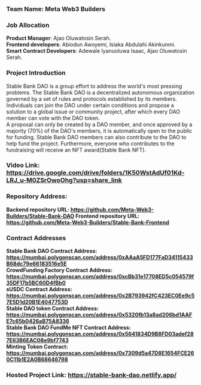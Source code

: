 ### Team Name: Meta Web3 Builders
### Job Allocation
<b>Product Manager</b>: Ajao Oluwatosin Serah. </br>
<b>Frontend developers</b>: Abiodun Awoyemi, Isiaka Abdulahi Akinkunmi. </br>
<b>Smart Contract Developers</b>: Adewale Iyanuoluwa Isaac, Ajao Oluwatosin Serah.</br>

### Project Introduction
Stable Bank DAO is a group effort to address the world's most pressing problems.
The Stable Bank DAO is a decentralized autonomous organization governed by a set of rules and protocols established by its members. </br>
Individuals can join the DAO under certain conditions and propose a solution to a global issue or community project, after which every DAO member can vote with the DAO token.</br>
A proposal can only be created by a DAO member, and once approved by a majority (70%) of the DAO's members, it is automatically open to the public for funding. Stable Bank DAO members can also contribute to the DAO to help fund the project.
Furthermore,  everyone who contributes to the fundraising will receive an NFT award(Stable Bank NFT).

### Video Link: https://drive.google.com/drive/folders/1K50WstAdUf01Kd-LRJ_u-M0ZSrOwoOhg?usp=share_link

### Repository Address: 
<b>Backend repository URL: https://github.com/Meta-Web3-Builders/Stable-Bank-DAO
<b>Frontend repository URL: https://github.com/Meta-Web3-Builders/Stable-Bank-Frontend

### Contract Addresses
<b>Stable Bank DAO Contract Address</b>: https://mumbai.polygonscan.com/address/0xAAaA5FD177FaD34115433B68dc79e66183516e5E  </br>
<b>CrowdFunding Factory Contract Address</b>: https://mumbai.polygonscan.com/address/0xcBb31e17708ED5c054579f35DF17b5BC60D4fBb0 </br>
<b>sUSDC Contract Address</b>: 
https://mumbai.polygonscan.com/address/0x2B793942fC423EC0Ee9c57E5D1d20B1E4047753D </br>
<b>Stable DAO token Contract Address</b>: https://mumbai.polygonscan.com/address/0x5320fb13a8ad206bd1AAFE7c65b0426aB75A8336  </br>
<b>Stable Bank DAO FundMe NFT Contract Address</b>: https://mumbai.polygonscan.com/address/0x5641834D9B8FD03adef287E63B6EAC08e9bf7743  </br>
<b>Minting Token Contract</b>: 
https://mumbai.polygonscan.com/address/0x7309d5a47D8E1654FCE260C11b1E2A0B68646798 </br>

### Hosted Project Link: https://stable-bank-dao.netlify.app/
